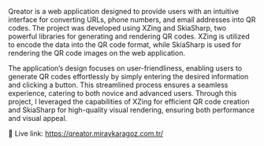 Qreator is a web application designed to provide users with an intuitive interface for converting URLs, phone numbers, and email addresses into QR codes. The project was developed using XZing and SkiaSharp, two powerful libraries for generating and rendering QR codes. XZing is utilized to encode the data into the QR code format, while SkiaSharp is used for rendering the QR code images on the web application.

The application’s design focuses on user-friendliness, enabling users to generate QR codes effortlessly by simply entering the desired information and clicking a button. This streamlined process ensures a seamless experience, catering to both novice and advanced users. Through this project, I leveraged the capabilities of XZing for efficient QR code creation and SkiaSharp for high-quality visual rendering, ensuring both performance and visual appeal.

🔗 Live link: https://qreator.miraykaragoz.com.tr/
